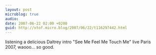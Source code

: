 ```yaml
---
layout: post
microblog: true
audio: 
date: 2007-06-22 02:00 +0200
guid: http://xtof.micro.blog/2007/06/22/t116297442.html
---
```

listening a delicious Daltrey  intro "See Me Feel Me Touch Me"  live Paris 2007, waooo... so good.
